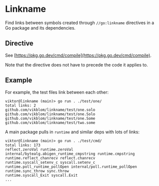 # Linkname

Find links between symbols created through `//go:linkname` directives in a Go package and its dependencies.

## Directive

See [https://pkg.go.dev/cmd/compile](https://pkg.go.dev/cmd/compile).

Note that the directive does not have to precede the code it applies to.

## Example

For example, the test files link between each other:
```
viktor@linkname (main)> go run . ./test/one/
total links: 2
github.com/vikblom/linkname/test/one.solo github.com/vikblom/linkname/test/one.Solo
github.com/vikblom/linkname/test/one.Some github.com/vikblom/linkname/test/two.some
```

A main package pulls in `runtime` and similar deps with lots of links:
```
viktor@linkname (main)> go run . ./test/cmd/
total links: 173
reflect.zeroVal runtime.zeroVal
internal/bytealg.abigen_runtime_cmpstring runtime.cmpstring
runtime.reflect_chanrecv reflect.chanrecv
runtime.syscall_setenv_c syscall.setenv_c
runtime.poll_runtime_pollOpen internal/poll.runtime_pollOpen
runtime.sync_throw sync.throw
runtime.syscall_Exit syscall.Exit
...
```
